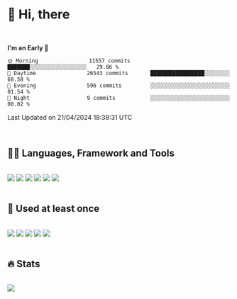 

# :raising_hand: Hi, there
<br/>

<!--START_SECTION:waka-->
**I'm an Early 🐤** 

```text
🌞 Morning                11557 commits       ███████░░░░░░░░░░░░░░░░░░   29.86 % 
🌆 Daytime                26543 commits       █████████████████░░░░░░░░   68.58 % 
🌃 Evening                596 commits         ░░░░░░░░░░░░░░░░░░░░░░░░░   01.54 % 
🌙 Night                  9 commits           ░░░░░░░░░░░░░░░░░░░░░░░░░   00.02 % 
```



 Last Updated on 21/04/2024 18:38:31 UTC
<!--END_SECTION:waka-->

<br/>

## 👩‍💻 Languages, Framework and Tools<br/>
  <br/>
<span><img src="https://img.shields.io/badge/Java-007396?style=flat&logo=OpenJDK&logoColor=white"/></span> 
<span><img src="https://img.shields.io/badge/Spring-6DB33F?style=flat&logo=Spring&logoColor=white"/></span> 
<span><img src="https://img.shields.io/badge/JavaScript-F7DF1E?style=flat&logo=JavaScript&logoColor=white"/></span> 
<span><img src="https://img.shields.io/badge/Vue.js-4FC08D?style=flat&logo=Vue.js&logoColor=white"/></span> 
<span><img src="https://img.shields.io/badge/PostgreSQL-4169E1?style=flat&logo=PostgreSQL&logoColor=white"/></span> 
<span><img src="https://img.shields.io/badge/Intellij-000000?style=flat&logo=Intellij IDEA&logoColor=white"/></span>

  <br/>
  <br/>
  
 ## 👀 Used at least once<br/>
  <br/>
  <span><img src="https://img.shields.io/badge/TypeScript-3178C6?style=flat&logo=TypeScript&logoColor=white"/></span>
  <span><img src="https://img.shields.io/badge/Next.js-000000?style=flat&logo=Next.js&logoColor=white"/></span>
  <span><img src="https://img.shields.io/badge/Nuxt.js-00DC82?style=flat&logo=Nuxt.js&logoColor=white"/></span> 
  <span><img src="https://img.shields.io/badge/AWS-232F3E?style=flat&logo=Amazon AWS&logoColor=white"/></span> 
  <span><img src="https://img.shields.io/badge/MySQL-4479A1?style=flat&logo=MySQL&logoColor=white"/></span>


<br/>
<br/>

## 🔥 Stats<br/>
<br/>
<span><a href="https://github.com/doeezy"><img align="center" src="https://github-readme-stats.vercel.app/api/top-langs/?username=doeezy&layout=compact&theme=dark&title_color=fff&text_color=fff&langs_count=8&hide=css" /></a></span>
<br/>
<!--
<br/>
<span><a href="https://github.com/doeezy"><img align="center" style="height:180px" src="http://github-readme-streak-stats.herokuapp.com?user=doeezy&theme=sea&hide_border=true&background=45%2C7F6ADE%2CA5BFFF&stroke=EBEBEB&sideLabels=FFF146&ring=FFF146&fire=FFF146&currStreakLabel=FFF146"/></a></span>
-->
